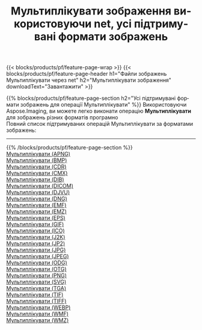 ﻿---
title: Мультиплiкувати зображення використовуючи net, усі підтримувані формати зображень 
weight: 3920
url: /uk/net/cartoonify 
lang: uk
langdirlevel: 2
locales: zh-hans,ja,it,ru,de,es,fr,nl,id,lt,pl,pt,vi,tr,ko,zh-hant,ar,hi,th,sv,cs,uk,he
description: Використовуючи Aspose.Imaging, ви можете легко Мультиплiкувати зображення використовуючи  net
---

{{< blocks/products/pf/feature-page-wrap >}}
{{< blocks/products/pf/feature-page-header h1="Файли зображень Мультиплiкувати через net" h2="Мультиплiкувати зображення" downloadText="Завантажити" >}}


{{% blocks/products/pf/feature-page-section  h2="Усі підтримувані формати зображень для операції Мультиплiкувати" %}}
Використовуючи Aspose.Imaging, ви можете легко виконати операцiю **Мультиплiкувати** для  зображень різних форматів програмно
<br/>
Повний список підтримуваних операцій Мультиплiкувати за форматами зображень:
<hr/>
{{% /blocks/products/pf/feature-page-section %}}
<div class="container-fluid productfamilypage bg-gray">
    <div class="convertypes bg-gray agp-content section">
        <div class="container">
		<div class="row other-converters">
		    <div class='col-md-2 other-converter remove-lp remove-rp'><a href="/imaging/uk/net/cartoonify/apng" >Мультиплiкувати (APNG)</a></div><div class='col-md-2 other-converter remove-lp remove-rp'><a href="/imaging/uk/net/cartoonify/bmp" >Мультиплiкувати (BMP)</a></div><div class='col-md-2 other-converter remove-lp remove-rp'><a href="/imaging/uk/net/cartoonify/cdr" >Мультиплiкувати (CDR)</a></div><div class='col-md-2 other-converter remove-lp remove-rp'><a href="/imaging/uk/net/cartoonify/cmx" >Мультиплiкувати (CMX)</a></div><div class='col-md-2 other-converter remove-lp remove-rp'><a href="/imaging/uk/net/cartoonify/dib" >Мультиплiкувати (DIB)</a></div><div class='col-md-2 other-converter remove-lp remove-rp'><a href="/imaging/uk/net/cartoonify/dicom" >Мультиплiкувати (DICOM)</a></div><div class='col-md-2 other-converter remove-lp remove-rp'><a href="/imaging/uk/net/cartoonify/djvu" >Мультиплiкувати (DJVU)</a></div><div class='col-md-2 other-converter remove-lp remove-rp'><a href="/imaging/uk/net/cartoonify/dng" >Мультиплiкувати (DNG)</a></div><div class='col-md-2 other-converter remove-lp remove-rp'><a href="/imaging/uk/net/cartoonify/emf" >Мультиплiкувати (EMF)</a></div><div class='col-md-2 other-converter remove-lp remove-rp'><a href="/imaging/uk/net/cartoonify/emz" >Мультиплiкувати (EMZ)</a></div><div class='col-md-2 other-converter remove-lp remove-rp'><a href="/imaging/uk/net/cartoonify/eps" >Мультиплiкувати (EPS)</a></div><div class='col-md-2 other-converter remove-lp remove-rp'><a href="/imaging/uk/net/cartoonify/gif" >Мультиплiкувати (GIF)</a></div><div class='col-md-2 other-converter remove-lp remove-rp'><a href="/imaging/uk/net/cartoonify/ico" >Мультиплiкувати (ICO)</a></div><div class='col-md-2 other-converter remove-lp remove-rp'><a href="/imaging/uk/net/cartoonify/j2k" >Мультиплiкувати (J2K)</a></div><div class='col-md-2 other-converter remove-lp remove-rp'><a href="/imaging/uk/net/cartoonify/jp2" >Мультиплiкувати (JP2)</a></div><div class='col-md-2 other-converter remove-lp remove-rp'><a href="/imaging/uk/net/cartoonify/jpg" >Мультиплiкувати (JPG)</a></div><div class='col-md-2 other-converter remove-lp remove-rp'><a href="/imaging/uk/net/cartoonify/jpeg" >Мультиплiкувати (JPEG)</a></div><div class='col-md-2 other-converter remove-lp remove-rp'><a href="/imaging/uk/net/cartoonify/odg" >Мультиплiкувати (ODG)</a></div><div class='col-md-2 other-converter remove-lp remove-rp'><a href="/imaging/uk/net/cartoonify/otg" >Мультиплiкувати (OTG)</a></div><div class='col-md-2 other-converter remove-lp remove-rp'><a href="/imaging/uk/net/cartoonify/png" >Мультиплiкувати (PNG)</a></div><div class='col-md-2 other-converter remove-lp remove-rp'><a href="/imaging/uk/net/cartoonify/svg" >Мультиплiкувати (SVG)</a></div><div class='col-md-2 other-converter remove-lp remove-rp'><a href="/imaging/uk/net/cartoonify/tga" >Мультиплiкувати (TGA)</a></div><div class='col-md-2 other-converter remove-lp remove-rp'><a href="/imaging/uk/net/cartoonify/tif" >Мультиплiкувати (TIF)</a></div><div class='col-md-2 other-converter remove-lp remove-rp'><a href="/imaging/uk/net/cartoonify/tiff" >Мультиплiкувати (TIFF)</a></div><div class='col-md-2 other-converter remove-lp remove-rp'><a href="/imaging/uk/net/cartoonify/webp" >Мультиплiкувати (WEBP)</a></div><div class='col-md-2 other-converter remove-lp remove-rp'><a href="/imaging/uk/net/cartoonify/wmf" >Мультиплiкувати (WMF)</a></div><div class='col-md-2 other-converter remove-lp remove-rp'><a href="/imaging/uk/net/cartoonify/wmz" >Мультиплiкувати (WMZ)</a></div>
                </div>
        </div>
    </div>
</div>
<br/>
